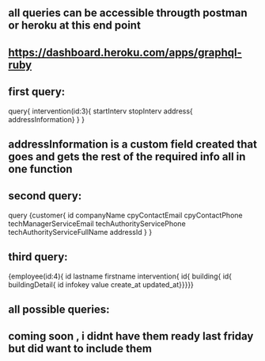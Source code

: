 ## all queries can be accessible througth postman or heroku at this end point

## https://dashboard.heroku.com/apps/graphql-ruby

## first query:

query{ intervention(id:3){ 
  startInterv 
  stopInterv address{ 
    addressInformation} } }
    
    
## addressInformation is a custom field created that goes and gets the rest of the required info all in one function 

## second query:




query {customer{
  id
	companyName
  cpyContactEmail
  cpyContactPhone
  techManagerServiceEmail
  techAuthorityServicePhone
  techAuthorityServiceFullName
  addressId
  }
}



## third query: 

  {employee(id:4){
id
lastname
firstname
intervention{
id{
building{
id{
buildingDetail{
id
infokey
value
create_at
updated_at}}}}}

## all possible queries:
## coming soon , i didnt have them ready last friday but did want to include them

